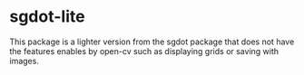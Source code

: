 # sgdot-lite
This package is a lighter version from the sgdot package that does not have the features enables by open-cv such as displaying grids or saving with images. 

